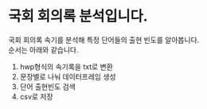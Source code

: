# 국회 회의록 분석입니다.  
  
국회 회의록 속기를 분석해 특정 단어들의 출현 빈도를 알아봅니다.  
순서는 아래와 같습니다.  
  
  1. hwp형식의 속기록을 txt로 변환
  2. 문장별로 나눠 데이터프레임 생성
  3. 단어 출현빈도 검색
  4. csv로 저장

